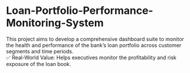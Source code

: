 # Loan-Portfolio-Performance-Monitoring-System
This project aims to develop a comprehensive dashboard suite to monitor the health and performance of the bank’s loan portfolio across customer segments and time periods.  
✅ Real-World Value: Helps executives monitor the profitability and risk exposure of the loan book.

